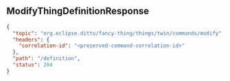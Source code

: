 ## ModifyThingDefinitionResponse

```json
{
  "topic": "org.eclipse.ditto/fancy-thing/things/twin/commands/modify",
  "headers": {
    "correlation-id": "<preserved-command-correlation-id>"
  },
  "path": "/definition",
  "status": 204
}
```
